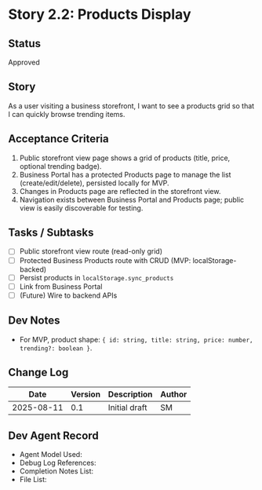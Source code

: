 # Story 2.2: Products Display

## Status
Approved

## Story
As a user visiting a business storefront, I want to see a products grid so that I can quickly browse trending items.

## Acceptance Criteria
1. Public storefront view page shows a grid of products (title, price, optional trending badge).
2. Business Portal has a protected Products page to manage the list (create/edit/delete), persisted locally for MVP.
3. Changes in Products page are reflected in the storefront view.
4. Navigation exists between Business Portal and Products page; public view is easily discoverable for testing.

## Tasks / Subtasks
- [ ] Public storefront view route (read-only grid)
- [ ] Protected Business Products route with CRUD (MVP: localStorage-backed)
- [ ] Persist products in `localStorage.sync_products`
- [ ] Link from Business Portal
- [ ] (Future) Wire to backend APIs

## Dev Notes
- For MVP, product shape: `{ id: string, title: string, price: number, trending?: boolean }`.

## Change Log
| Date | Version | Description | Author |
|------|---------|-------------|--------|
| 2025-08-11 | 0.1 | Initial draft | SM |

## Dev Agent Record
- Agent Model Used:
- Debug Log References:
- Completion Notes List:
- File List:
